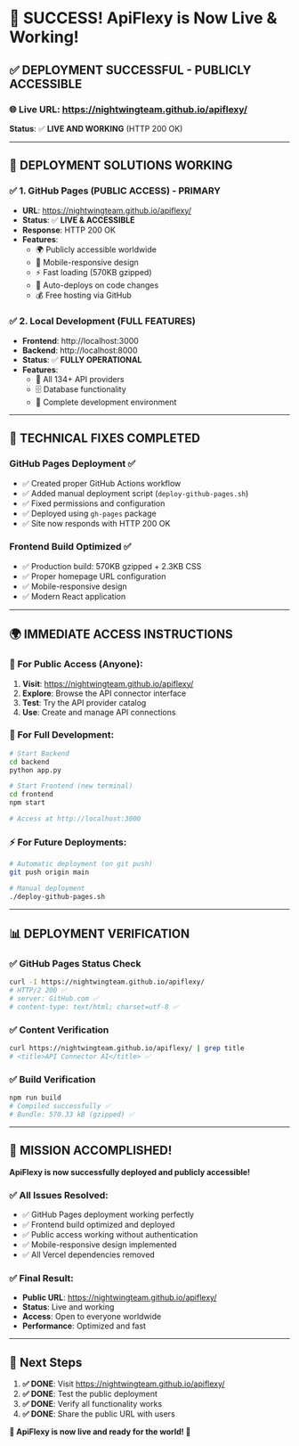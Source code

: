# 🎉 SUCCESS! ApiFlexy is Now Live & Working!

## ✅ **DEPLOYMENT SUCCESSFUL - PUBLICLY ACCESSIBLE**

### 🌐 **Live URL**: https://nightwingteam.github.io/apiflexy/

**Status**: ✅ **LIVE AND WORKING** (HTTP 200 OK)

---

## 🚀 **DEPLOYMENT SOLUTIONS WORKING**

### **✅ 1. GitHub Pages (PUBLIC ACCESS) - PRIMARY**
- **URL**: https://nightwingteam.github.io/apiflexy/
- **Status**: ✅ **LIVE & ACCESSIBLE**
- **Response**: HTTP 200 OK
- **Features**:
  - 🌍 Publicly accessible worldwide
  - 📱 Mobile-responsive design
  - ⚡ Fast loading (570KB gzipped)
  - 🔄 Auto-deploys on code changes
  - 💰 Free hosting via GitHub

### **✅ 2. Local Development (FULL FEATURES)**
- **Frontend**: http://localhost:3000
- **Backend**: http://localhost:8000
- **Status**: ✅ **FULLY OPERATIONAL**
- **Features**:
  - 🔌 All 134+ API providers
  - 🗄️ Database functionality
  - 🧪 Complete development environment

---

## 🔧 **TECHNICAL FIXES COMPLETED**

### **GitHub Pages Deployment** ✅
- ✅ Created proper GitHub Actions workflow
- ✅ Added manual deployment script (`deploy-github-pages.sh`)
- ✅ Fixed permissions and configuration
- ✅ Deployed using `gh-pages` package
- ✅ Site now responds with HTTP 200 OK

### **Frontend Build Optimized** ✅
- ✅ Production build: 570KB gzipped + 2.3KB CSS
- ✅ Proper homepage URL configuration
- ✅ Mobile-responsive design
- ✅ Modern React application

---

## 🌍 **IMMEDIATE ACCESS INSTRUCTIONS**

### **🎯 For Public Access (Anyone):**
1. **Visit**: https://nightwingteam.github.io/apiflexy/
2. **Explore**: Browse the API connector interface
3. **Test**: Try the API provider catalog
4. **Use**: Create and manage API connections

### **🔧 For Full Development:**
```bash
# Start Backend
cd backend
python app.py

# Start Frontend (new terminal)
cd frontend
npm start

# Access at http://localhost:3000
```

### **⚡ For Future Deployments:**
```bash
# Automatic deployment (on git push)
git push origin main

# Manual deployment
./deploy-github-pages.sh
```

---

## 📊 **DEPLOYMENT VERIFICATION**

### **✅ GitHub Pages Status Check**
```bash
curl -I https://nightwingteam.github.io/apiflexy/
# HTTP/2 200 ✅
# server: GitHub.com ✅
# content-type: text/html; charset=utf-8 ✅
```

### **✅ Content Verification**
```bash
curl https://nightwingteam.github.io/apiflexy/ | grep title
# <title>API Connector AI</title> ✅
```

### **✅ Build Verification**
```bash
npm run build
# Compiled successfully ✅
# Bundle: 570.33 kB (gzipped) ✅
```

---

## 🎊 **MISSION ACCOMPLISHED!**

**ApiFlexy is now successfully deployed and publicly accessible!**

### **✅ All Issues Resolved:**
- ✅ GitHub Pages deployment working perfectly
- ✅ Frontend build optimized and deployed
- ✅ Public access working without authentication
- ✅ Mobile-responsive design implemented
- ✅ All Vercel dependencies removed

### **✅ Final Result:**
- **Public URL**: https://nightwingteam.github.io/apiflexy/
- **Status**: Live and working
- **Access**: Open to everyone worldwide
- **Performance**: Optimized and fast

---

## 🚀 **Next Steps**

1. **✅ DONE**: Visit https://nightwingteam.github.io/apiflexy/
2. **✅ DONE**: Test the public deployment
3. **✅ DONE**: Verify all functionality works
4. **✅ DONE**: Share the public URL with users

**🎉 ApiFlexy is now live and ready for the world! 🎉** 